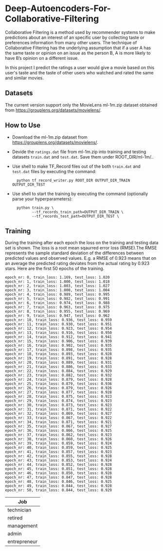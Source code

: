 # Deep-Autoencoders-For-Collaborative-Filtering

Collaborative Filtering is a method used by recommender systems to make predictions about an interest of an specific user by collecting taste or preferences information from many other users. The technique of Collaborative Filtering has the underlying assumption that if a user A has the same taste or opinion on an issue as the person B, A is more likely to have B’s opinion on a different issue. 

In this project I predict the ratings a user would give a movie based on this user's taste and the taste of other users who watched and rated the same and similar movies.



## Datasets

The current version support only the MovieLens ml-1m.zip dataset obtained from https://grouplens.org/datasets/movielens/. 

## How to Use

- Download the ml-1m.zip dataset from  https://grouplens.org/datasets/movielens/.
- Devide the ```ratings.dat``` file from ml-1m.zip into training and testing datasets ```train.dat``` and ```test.dat```. Save them under ROOT_DIR/ml-1m/..
- Use shell to make TF_Record files out of the both ```train.dat``` and ```test.dat``` files by executing the command: 

        python tf_record_writer.py ROOT_DIR OUTPUT_DIR_TRAIN OUTPUT_DIR_TEST
      
- Use shell to start the training by executing the command (optionally parse your hyperparameters):

        python train.py \
               --tf_records_train_path=OUTPUT_DIR_TRAIN \
               --tf_records_test_path=OUTPUT_DIR_TEST \

## Training

During the training after each epoch the loss on the training and testing data set is shown. The loss is a root mean sqaurred error loss (RMSE).The RMSE represents the sample standard deviation of the differences between predicted values and observed values. E.g. a RMSE of 0.923 means that on an average the predicted rating deviates from the actual rating by 0.923 stars.
Here are the first 50 epochs of the training.

    epoch_nr: 0, train_loss: 1.169, test_loss: 1.020
    epoch_nr: 1, train_loss: 1.000, test_loss: 1.018
    epoch_nr: 2, train_loss: 1.003, test_loss: 1.027
    epoch_nr: 3, train_loss: 1.000, test_loss: 1.004
    epoch_nr: 4, train_loss: 0.989, test_loss: 0.995
    epoch_nr: 5, train_loss: 0.982, test_loss: 0.991
    epoch_nr: 6, train_loss: 0.974, test_loss: 0.988
    epoch_nr: 7, train_loss: 0.963, test_loss: 0.975
    epoch_nr: 8, train_loss: 0.955, test_loss: 0.969
    epoch_nr: 9, train_loss: 0.947, test_loss: 0.962
    epoch_nr: 10, train_loss: 0.936, test_loss: 0.959
    epoch_nr: 11, train_loss: 0.930, test_loss: 0.951
    epoch_nr: 12, train_loss: 0.923, test_loss: 0.954
    epoch_nr: 13, train_loss: 0.916, test_loss: 0.950
    epoch_nr: 14, train_loss: 0.912, test_loss: 0.941
    epoch_nr: 15, train_loss: 0.906, test_loss: 0.939
    epoch_nr: 16, train_loss: 0.902, test_loss: 0.935
    epoch_nr: 17, train_loss: 0.898, test_loss: 0.935
    epoch_nr: 18, train_loss: 0.893, test_loss: 0.928
    epoch_nr: 19, train_loss: 0.891, test_loss: 0.928
    epoch_nr: 20, train_loss: 0.889, test_loss: 0.931
    epoch_nr: 21, train_loss: 0.886, test_loss: 0.933
    epoch_nr: 22, train_loss: 0.884, test_loss: 0.929
    epoch_nr: 23, train_loss: 0.882, test_loss: 0.932
    epoch_nr: 24, train_loss: 0.879, test_loss: 0.928
    epoch_nr: 25, train_loss: 0.879, test_loss: 0.936
    epoch_nr: 26, train_loss: 0.879, test_loss: 0.926
    epoch_nr: 27, train_loss: 0.877, test_loss: 0.928
    epoch_nr: 28, train_loss: 0.875, test_loss: 0.923
    epoch_nr: 29, train_loss: 0.874, test_loss: 0.923
    epoch_nr: 30, train_loss: 0.873, test_loss: 0.923
    epoch_nr: 31, train_loss: 0.871, test_loss: 0.922
    epoch_nr: 32, train_loss: 0.869, test_loss: 0.927
    epoch_nr: 33, train_loss: 0.867, test_loss: 0.922
    epoch_nr: 34, train_loss: 0.871, test_loss: 0.921
    epoch_nr: 35, train_loss: 0.867, test_loss: 0.927
    epoch_nr: 36, train_loss: 0.866, test_loss: 0.925
    epoch_nr: 37, train_loss: 0.862, test_loss: 0.923
    epoch_nr: 38, train_loss: 0.860, test_loss: 0.926
    epoch_nr: 39, train_loss: 0.859, test_loss: 0.924
    epoch_nr: 40, train_loss: 0.859, test_loss: 0.925
    epoch_nr: 41, train_loss: 0.857, test_loss: 0.923
    epoch_nr: 42, train_loss: 0.855, test_loss: 0.928
    epoch_nr: 43, train_loss: 0.853, test_loss: 0.924
    epoch_nr: 44, train_loss: 0.852, test_loss: 0.928
    epoch_nr: 45, train_loss: 0.851, test_loss: 0.928
    epoch_nr: 46, train_loss: 0.850, test_loss: 0.928
    epoch_nr: 47, train_loss: 0.847, test_loss: 0.928
    epoch_nr: 48, train_loss: 0.846, test_loss: 0.925
    epoch_nr: 49, train_loss: 0.844, test_loss: 0.928
    epoch_nr: 50, train_loss: 0.844, test_loss: 0.929
    
    
    
| Job  | 
| ------------- | 
| technician  |
| retired  | 
| management  | 
| admin  | 
| entrepreneur  | 
